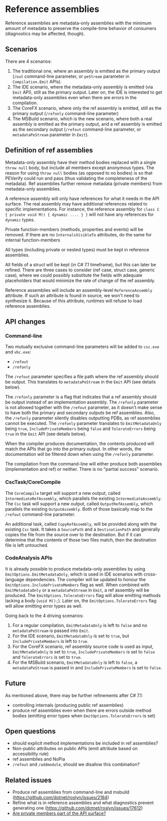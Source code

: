 # Reference assemblies

Reference assemblies are metadata-only assemblies with the minimum amount of metadata to preserve the compile-time behavior of consumers (diagnostics may be affected, though).

## Scenarios
There are 4 scenarios:

1. The traditional one, where an assembly is emitted as the primary output (`/out` command-line parameter, or `peStream` parameter in `Compilation.Emit` APIs).
2. The IDE scenario, where the metadata-only assembly is emitted (via `Emit` API), still as the primary output. Later on, the IDE is interested to get metadata-only assemblies even when there are errors in the compilation.
3. The CoreFX scenario, where only the ref assembly is emitted, still as the primary output (`/refonly` command-line parameter) 
4. The MSBuild scenario, which is the new scenario, where both a real assembly is emitted as the primary output, and a ref assembly is emitted as the secondary output (`/refout` command-line parameter, or `metadataPeStream` parameter in `Emit`).


## Definition of ref assemblies
Metadata-only assembly have their method bodies replaced with a single `throw null` body, but include all members except anonymous types. The reason for using `throw null` bodies (as opposed to no bodies) is so that PEVerify could run and pass (thus validating the completeness of the metadata).
Ref assemblies further remove metadata (private members) from metadata-only assemblies.

A reference assembly will only have references for what it needs in the API surface. The real assembly may have additional references related to specific implementations. For instance, the reference assembly for `class C { private void M() { dynamic .... } }` will not have any references for `dynamic` types.

Private function-members (methods, properties and events) will be removed. If there are no `InternalsVisibleTo` attributes, do the same for internal function-members

All types (including private or nested types) must be kept in reference assemblies.

All fields of a struct will be kept (in C# 7.1 timeframe), but this can later be refined. There are three cases to consider (ref case, struct case, generic case), where we could possibly substitute the fields with adequate placeholders that would minimize the rate of change of the ref assembly.

Reference assemblies will include an assembly-level `ReferenceAssembly` attribute. If such an attribute is found in source, we won't need to synthesize it. Because of this attribute, runtimes will refuse to load reference assemblies.

## API changes

### Command-line
Two mutually exclusive command-line parameters will be added to `csc.exe` and `vbc.exe`:
- `/refout`
- `/refonly`

The `/refout` parameter specifies a file path where the ref assembly should be output. This translates to `metadataPeStream` in the `Emit` API (see details below).

The `/refonly` parameter is a flag that indicates that a ref assembly should be output instead of an implementation assembly. 
The `/refonly` parameter is not allowed together with the `/refout` parameter, as it doesn't make sense to have both the primary and secondary outputs be ref assemblies. Also, the `/refonly` parameter silently disables outputting PDBs, as ref assemblies cannot be executed. 
The `/refonly` parameter translates to `EmitMetadataOnly` being `true`, `IncludePrivateMembers` being `false` and `TolerateErrors` being `true` in the `Emit` API (see details below).

When the compiler produces documentation, the contents produced will match the APIs that go into the primary output. In other words, the documentation will be filtered down when using the `/refonly` parameter.

The compilation from the command-line will either produce both assemblies (implementation and ref) or neither. There is no "partial success" scenario.

### CscTask/CoreCompile
The `CoreCompile` target will support a new output, called `IntermediateRefAssembly`, which parallels the existing `IntermediateAssembly`.
The `Csc` task will support a new output, called `OutputRefAssembly`, which parallels the existing `OutputAssembly`.
Both of those basically map to the `/refout` command-line parameter.

An additional task, called `CopyRefAssembly`, will be provided along with the existing `Csc` task. It takes a `SourcePath` and a `DestinationPath` and generally copies the file from the source over to the destination. But if it can determine that the contents of those two files match, then the destination file is left untouched.

### CodeAnalysis APIs
It is already possible to produce metadata-only assemblies by using `EmitOptions.EmitMetadataOnly`, which is used in IDE scenarios with cross-language dependencies.
The compiler will be updated to honour the `EmitOptions.IncludePrivateMembers` flag as well. When combined with `EmitMetadataOnly` or a `metadataPeStream` in `Emit`, a ref assembly will be produced.
The `EmitOptions.TolerateErrors` flag will allow emitting methods lacking a body (`void M();`).
Later on, the `EmitOptions.TolerateErrors` flag will allow emitting error types as well.

Going back to the 4 driving scenarios:
1. For a regular compilation, `EmitMetadataOnly` is left to `false` and no `metadataPeStream` is passed into `Emit`.
2. For the IDE scenario, `EmitMetadataOnly` is set to `true`, but `IncludePrivateMembers` is left to `true`.
3. For the CoreFX scenario, ref assembly source code is used as input, `EmitMetadataOnly` is set to `true`, `IncludePrivateMembers` is set to `false` and `TolerateErrors` is set to `true`.
4. For the MSBuild scenario, `EmitMetadataOnly` is left to `false`, a `metadataPeStream` is passed in and `IncludePrivateMembers` is set to `false`.

## Future
As mentioned above, there may be further refinements after C# 7.1:
- controlling internals (producing public ref assemblies)
- produce ref assemblies even when there are errors outside method bodies (emitting error types when `EmitOptions.TolerateErrors` is set)

## Open questions
- should explicit method implementations be included in ref assemblies?
- Non-public attributes on public APIs (emit attribute based on accessibility rule)
- ref assemblies and NoPia
- `/refout` and `/addmodule`, should we disallow this combination?

## Related issues
- Produce ref assemblies from command-line and msbuild (https://github.com/dotnet/roslyn/issues/2184)
- Refine what is in reference assemblies and what diagnostics prevent generating one (https://github.com/dotnet/roslyn/issues/17612)
- [Are private members part of the API surface?](http://blog.paranoidcoding.com/2016/02/15/are-private-members-api-surface.html)
